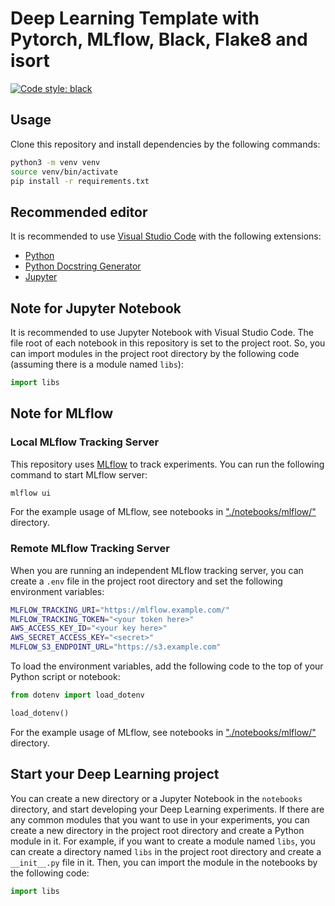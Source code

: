 # Deep Learning Template with Pytorch, MLflow, Black, Flake8 and isort

[![Code style: black](https://img.shields.io/badge/code%20style-black-000000.svg)](https://github.com/psf/black)

## Usage

Clone this repository and install dependencies by the following commands:

```bash
python3 -m venv venv
source venv/bin/activate
pip install -r requirements.txt
```

## Recommended editor

It is recommended to use [Visual Studio Code](https://code.visualstudio.com/) with the following extensions:
- [Python](https://marketplace.visualstudio.com/items?itemName=ms-python.python)
- [Python Docstring Generator](https://marketplace.visualstudio.com/items?itemName=njpwerner.autodocstring)
- [Jupyter](https://marketplace.visualstudio.com/items?itemName=ms-toolsai.jupyter)

## Note for Jupyter Notebook

It is recommended to use Jupyter Notebook with Visual Studio Code. The file root of each
notebook in this repository is set to the project root. So, you can import modules
in the project root directory by the following code (assuming there is a module named `libs`):

```python
import libs
```

## Note for MLflow

### Local MLflow Tracking Server

This repository uses [MLflow](https://mlflow.org/) to track experiments. You can run
the following command to start MLflow server:

```bash
mlflow ui
```

For the example usage of MLflow, see notebooks in ["./notebooks/mlflow/"](./notebooks/mlflow/) directory.

### Remote MLflow Tracking Server

When you are running an independent MLflow tracking server, you can create a `.env` file
in the project root directory and set the following environment variables:

```bash
MLFLOW_TRACKING_URI="https://mlflow.example.com/"
MLFLOW_TRACKING_TOKEN="<your token here>"
AWS_ACCESS_KEY_ID="<your key here>"
AWS_SECRET_ACCESS_KEY="<secret>"
MLFLOW_S3_ENDPOINT_URL="https://s3.example.com"
```

To load the environment variables, add the following code to the top of your Python script or notebook:

```python
from dotenv import load_dotenv

load_dotenv()
```

For the example usage of MLflow, see notebooks in ["./notebooks/mlflow/"](./notebooks/mlflow/) directory.

## Start your Deep Learning project

You can create a new directory or a Jupyter Notebook in the `notebooks` directory, and start
developing your Deep Learning experiments. If there are any common modules that you want to
use in your experiments, you can create a new directory in the project root directory and
create a Python module in it. For example, if you want to create a module named `libs`, you
can create a directory named `libs` in the project root directory and create a `__init__.py`
file in it. Then, you can import the module in the notebooks by the following code:

```python
import libs
```
